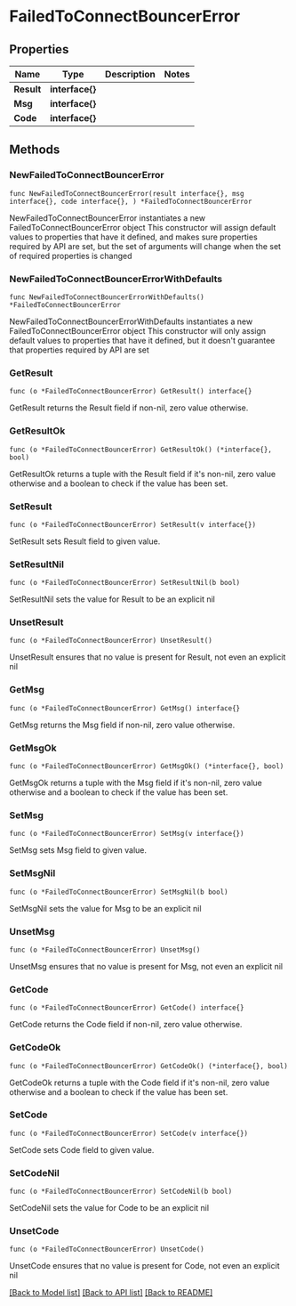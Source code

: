 # FailedToConnectBouncerError

## Properties

Name | Type | Description | Notes
------------ | ------------- | ------------- | -------------
**Result** | **interface{}** |  | 
**Msg** | **interface{}** |  | 
**Code** | **interface{}** |  | 

## Methods

### NewFailedToConnectBouncerError

`func NewFailedToConnectBouncerError(result interface{}, msg interface{}, code interface{}, ) *FailedToConnectBouncerError`

NewFailedToConnectBouncerError instantiates a new FailedToConnectBouncerError object
This constructor will assign default values to properties that have it defined,
and makes sure properties required by API are set, but the set of arguments
will change when the set of required properties is changed

### NewFailedToConnectBouncerErrorWithDefaults

`func NewFailedToConnectBouncerErrorWithDefaults() *FailedToConnectBouncerError`

NewFailedToConnectBouncerErrorWithDefaults instantiates a new FailedToConnectBouncerError object
This constructor will only assign default values to properties that have it defined,
but it doesn't guarantee that properties required by API are set

### GetResult

`func (o *FailedToConnectBouncerError) GetResult() interface{}`

GetResult returns the Result field if non-nil, zero value otherwise.

### GetResultOk

`func (o *FailedToConnectBouncerError) GetResultOk() (*interface{}, bool)`

GetResultOk returns a tuple with the Result field if it's non-nil, zero value otherwise
and a boolean to check if the value has been set.

### SetResult

`func (o *FailedToConnectBouncerError) SetResult(v interface{})`

SetResult sets Result field to given value.


### SetResultNil

`func (o *FailedToConnectBouncerError) SetResultNil(b bool)`

 SetResultNil sets the value for Result to be an explicit nil

### UnsetResult
`func (o *FailedToConnectBouncerError) UnsetResult()`

UnsetResult ensures that no value is present for Result, not even an explicit nil
### GetMsg

`func (o *FailedToConnectBouncerError) GetMsg() interface{}`

GetMsg returns the Msg field if non-nil, zero value otherwise.

### GetMsgOk

`func (o *FailedToConnectBouncerError) GetMsgOk() (*interface{}, bool)`

GetMsgOk returns a tuple with the Msg field if it's non-nil, zero value otherwise
and a boolean to check if the value has been set.

### SetMsg

`func (o *FailedToConnectBouncerError) SetMsg(v interface{})`

SetMsg sets Msg field to given value.


### SetMsgNil

`func (o *FailedToConnectBouncerError) SetMsgNil(b bool)`

 SetMsgNil sets the value for Msg to be an explicit nil

### UnsetMsg
`func (o *FailedToConnectBouncerError) UnsetMsg()`

UnsetMsg ensures that no value is present for Msg, not even an explicit nil
### GetCode

`func (o *FailedToConnectBouncerError) GetCode() interface{}`

GetCode returns the Code field if non-nil, zero value otherwise.

### GetCodeOk

`func (o *FailedToConnectBouncerError) GetCodeOk() (*interface{}, bool)`

GetCodeOk returns a tuple with the Code field if it's non-nil, zero value otherwise
and a boolean to check if the value has been set.

### SetCode

`func (o *FailedToConnectBouncerError) SetCode(v interface{})`

SetCode sets Code field to given value.


### SetCodeNil

`func (o *FailedToConnectBouncerError) SetCodeNil(b bool)`

 SetCodeNil sets the value for Code to be an explicit nil

### UnsetCode
`func (o *FailedToConnectBouncerError) UnsetCode()`

UnsetCode ensures that no value is present for Code, not even an explicit nil

[[Back to Model list]](../README.md#documentation-for-models) [[Back to API list]](../README.md#documentation-for-api-endpoints) [[Back to README]](../README.md)


